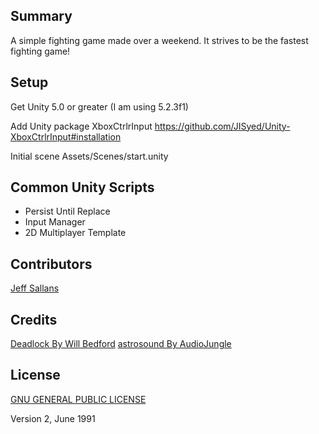 ## Summary

A simple fighting game made over a weekend.  It strives to be the fastest fighting game!

## Setup

Get Unity 5.0 or greater (I am using 5.2.3f1)

Add Unity package XboxCtrlrInput https://github.com/JISyed/Unity-XboxCtrlrInput#installation

Initial scene Assets/Scenes/start.unity

## Common Unity Scripts

* Persist Until Replace
* Input Manager
* 2D Multiplayer Template

## Contributors
 
[Jeff Sallans](http://github.com/JeffSallans)

## Credits

[Deadlock By Will Bedford](https://soundcloud.com/2-byte/epic-tv-intro)
[astrosound By AudioJungle](https://soundcloud.com/astrosoundmusic/astrosound-upbeat-electronic)

## License

[GNU GENERAL PUBLIC LICENSE](https://tldrlegal.com/license/gnu-general-public-license-v2)

Version 2, June 1991



